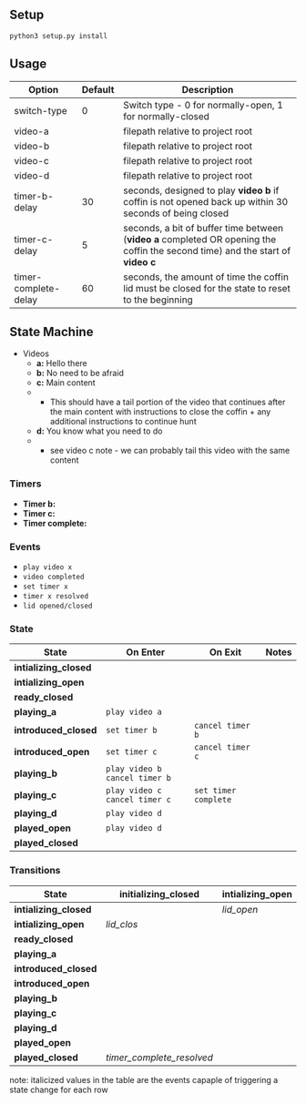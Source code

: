 ## Setup ##
`python3 setup.py install`

## Usage ##

| Option | Default | Description |
| --- | --- | --- |
| switch-type | 0 | Switch type - 0 for normally-open, 1 for normally-closed |
| video-a | | filepath relative to project root |
| video-b | | filepath relative to project root |
| video-c | | filepath relative to project root |
| video-d | | filepath relative to project root |
| timer-b-delay | 30 | seconds, designed to play **video b** if coffin is not opened back up within 30 seconds of being closed |
| timer-c-delay | 5 | seconds, a bit of buffer time between (**video a** completed OR opening the coffin the second time) and the start of **video c** |
| timer-complete-delay | 60 | seconds, the amount of time the coffin lid must be closed for the state to reset to the beginning |

## State Machine ##
* Videos
  * **a:** Hello there 
  * **b:** No need to be afraid
  * **c:** Main content 
  * * This should have a tail portion of the video that continues after the main content with instructions to close the coffin + any additional instructions to continue hunt
  * **d:** You know what you need to do
  * * see video c note - we can probably tail this video with the same content
  
### Timers ###
* **Timer b:**
* **Timer c:**
* **Timer complete:**

### Events ###
* `play video x`
* `video completed`
* `set timer x`
* `timer x resolved`
* `lid opened/closed`

### State ###
| State | On Enter | On Exit | Notes |
| --- | --- | --- | --- |
| **intializing_closed** | |
| **intializing_open** | 
| **ready_closed** | | | 
| **playing_a** | `play video a` | |
| **introduced_closed** | `set timer b` | `cancel timer b` |
| **introduced_open** | `set timer c` | `cancel timer c` |
| **playing_b** | `play video b` `cancel timer b` | 
| **playing_c** | `play video c` `cancel timer c` | `set timer complete` |
| **playing_d** | `play video d` | 
| **played_open** | `play video d` | 
| **played_closed** | | |

 ### Transitions ###
| State | initializing_closed | intializing_open | ready_closed | playing_a | introduced_closed | introduced_open | playing_b | playing_c | playing_d | played_open | played_closed |
| --- | --- | --- | --- | --- | --- | --- | --- | --- | --- | --- | --- |
| **intializing_closed** | | *lid_open* | *intitialized_closed* | | | | | | | | | | 
| **intializing_open** | *lid_clos* | | | *intitialized_open* | | | | | | | | | 
| **ready_closed** | | | | *lid_open* | | | | | | | | |
| **playing_a** | | | | | *lid_clos* | *video_completed* | | | | | | 
| **introduced_closed** | | | | | | *lid_open* | *timer\_b\_resolved* | | | | | 
| **introduced_open** | | | | | *lid_clos* | | | *timer\_c\_resolved* | | | | 
| **playing_b** | | | | | *lid_clos* | *lid_open* | | | | | | 
| **playing_c** | | | | | *lid_clos* | | | | | *video_completed* | | 
| **playing_d** | | | | | | | | |  | *video_completed* | *lid_close* |
| **played_open** | | | | | | | | | | | *lid_close* |
| **played_closed** | *timer\_complete\_resolved*| | | | | | | | *lid_open* | | |

note: italicized values in the table are the events capaple of triggering a state change for each row



